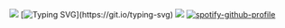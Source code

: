 ![](https://komarev.com/ghpvc/?username=circuitingwires&abbreviated=true&color=red&style=flat&label=rasins+girls💤)
[![Typing SVG](https://readme-typing-svg.herokuapp.com?font=Fira+Code&size=310&pause=1000&color=D7614B&repeat=false&random=true&width=10000&height=999&lines=Seriously%2C+I+think+some+of+those+brutes+are+already+growing+mustaches.;Raisins+Girls%2C+those+wanton+temptresses.+No+argument+from+me.;You+don't+like+little+kids.+Or+maybe+you+don't+like+Butters%3F+Either+way%2C+cool.;Yeah%2C+old+people+can+be+so+gross+with+their+wrinkles+and+wisdom.+Check!;More+of+a+samurai+guy%2C+huh;They+seem+more+annoying+than+scary%2C+but+this+is+your+thing.;Taste+like+crab+and+look+like+people.+Want+to+overthrow+mankind.+Those+guys.;You're+in+deep+cover+get+the+hell+out+of+here!;Dude%2C+get+out+of+here+-+you're+supposed+to+be+a+Freedom+Pal!;ButtLord%2C+you+shouldn't+be+here!;He+grabbed+my+proboscis!;Ha+Ha!+That's+right!+This+kid+is+here+to+take+back+my+father's+credit+card+you+buxom+thieves!;NOT+TRUE!+I+just+wanted+to+leave!;No+more+head+games!+Give+me+the+card+or+there's+gonna+be...trouble.;Here+it+is!+Now+my+dad+isn't+gonna+bust+my+ass!+I+gotta+get+this+back+to+his+dresser.;New+Kid%2C+you're+the+best.;I+wanna+go+home!;I+hate+it+here!;We're+gonna+die!+I'll+never+know+how+it's+like+to+make+love+with+a+woman!;You+kind+of+have+big+raisins+for+a+boy%2C+New+Kid.;Put+some+filters+on+it+to+make+us+pop!;Hey!;Aaagh!+Watch+the+wings!;That+hurt!;Don%E2%80%99t+be+a+dick!;Keep+your+ass+gas+inside!;Damn+my+mosquito+sense+of+smell!;Damn+my+mosquito+sense+of+smell!;Dude%2C+take+that+outside.;That+one+had+kind+of+a+sweet-and-sour+thing+happening...;What+did+I+do+to+deserve+that%3F;Hungry+for+justice!;Mosquito!;Dinner+is+served!+You+guys+are+dinner.;Oh+no%2C+ButtLord+-+your+Kryptonite!;We'll+get+these+ninjas+to+buzz+off!;She+needs+our+help!;I'll+take+you+on%2C+me!;I'm+ready+to+suck+ass+and+take+names...+Wait%2C+that+didn't+come+out+right.;Going+for+blood%2C+guys!;Hmmm%2C+who+to+infect%3F;Buzzing+into+action!;Taking+a+blood+sample%2C+now!;Taking+a+blood+sample%2C+now!;Crime+is+a+disease.+I'm+the+cure.;It's+disease-spreadin'+time!;Spreadin'+the+itch!;Not+even+a+citronella+candle+will+save+you+now!;Prepare+for+the+incredibly+annoying+sound+of+my+buzzing!;I'm+gonna+compromise+somebody's+immune+system!;I+feel+so...+Tingly.;Seriously%2C+guys%2C+the+wings+are+really+good.;Ready+to+be+sucked%2C+minion%3F;After+my+crime-fighting+career+is+over%2C+I'm+going+to+open+a+car+dealership.;Does+anybody+want+my+lemon+bar+recipe%3F;Huh.+Where+should+I+insert+my+proboscis+next%3F;Has+anyone+seen+standing+water+nearby%3F+I+got+the+breedin'+urge.;My+dad+lets+me+play+with+the+big+rolling+ladder+in+his+store's+stock+room.;I'm+going+to+build+a+pillow+fort+this+weekend.;Thursday+is+my+cheat+day%2C+I'm+gonna+binge+until+my+belly+distends.;On+Friday+nights+I+get+to+stay+up+an+extra+hour.;Saturday+is+my+day+to+just+sit+back%2C+pop+open+a+blood+bag+and+chill.;Can+I+have+a+ride+in+the+Tupper-Mech+sometime%3F;I'm+gonna+bug+the+Chaos+outta+you!;Damn%2C+I+got+alumminium+foil+up+my+proboscis.;Mosquito+pierces+Chaos+armor+with+ease!;Fresh+blood!;Bug+Bite!;Satisfying!;Blood+type+AB+positive!+Jackpot!;Blood+type+A%2C+you+must+be+a+fucking+know-it-all.;Oh%2C+nice%2C+blood+type+B%2C+you+must+be+fun+at+parties!;Oh+great%2C+another+O+negative;You+and+your+toilet+are+about+to+become+inseparable.;I+sucked+you%2C+and+now+it+sucks+to+be+you.;I+got+a+serious+buzz+off+of+that.)](https://git.io/typing-svg)
![](https://i.pinimg.com/736x/35/bb/22/35bb224763428ef6c3419238e39d488d.jpg)
[![spotify-github-profile](https://spotify-github-profile.kittinanx.com/api/view?uid=31qcwlth6q4onen5dhyzn34dau5m&cover_image=true&theme=natemoo-re&show_offline=true&background_color=121212&interchange=false&bar_color=D7614Bbar_color_cover=true)](https://spotify-github-profile.kittinanx.com/api/view?uid=31qcwlth6q4onen5dhyzn34dau5m&redirect=true)
